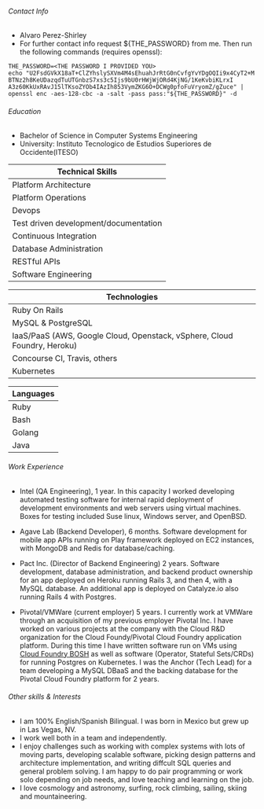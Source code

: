 ###### Contact Info

 - Alvaro Perez-Shirley
 - For further contact info request ${THE_PASSWORD} from me. Then run the following commands (requires openssl):
```
THE_PASSWORD=<THE PASSWORD I PROVIDED YOU>
echo "U2FsdGVkX18aT+ClZYhslySXVm4M4sEhuahJrRtG0nCvfgYvYDgOQIi9x4CyT2+M
BTNz2h8KeUDazqdTuUTGnbzS7xs3c5Ijs9bU0rHWjWjORd4KjNG/1KeKvbiKLrxI
A3z60KkUxRAvJ15lTKsoZYOb4IAzIh853VymZKG6O+DCWg0pfoFuVryomZ/gZuce" | openssl enc -aes-128-cbc -a -salt -pass pass:"${THE_PASSWORD}" -d
```
 

###### Education
- Bachelor of Science in Computer Systems Engineering
- University: Instituto Tecnologico de Estudios Superiores de Occidente(ITESO)

|Technical Skills|
|----------------|
| Platform Architecture |
| Platform Operations |
| Devops | 
| Test driven development/documentation | 
| Continuous Integration |
| Database Administration |
| RESTful APIs |
| Software Engineering |

|Technologies|
|------------|
| Ruby On Rails |
| MySQL & PostgreSQL |
| IaaS/PaaS (AWS, Google Cloud, Openstack, vSphere, Cloud Foundry, Heroku) |
| Concourse CI, Travis, others |
| Kubernetes |

|Languages|
|------------|
| Ruby |
| Bash |
| Golang |
| Java |


###### Work Experience
- Intel (QA Engineering), 1 year.
In this capacity I worked developing automated testing software for internal rapid deployment of development environments and web servers using virtual machines. Boxes for testing included Suse linux, Windows server, and OpenBSD.

- Agave Lab (Backend Developer), 6 months.
Software development for mobile app APIs running on Play framework deployed on EC2 instances, with MongoDB and Redis for database/caching.

- Pact Inc. (Director of Backend Engineering) 2 years.
Software development, database administration, and backend product ownership for an app deployed on Heroku running Rails 3, and then 4, with a MySQL database. An additional app is deployed on Catalyze.io also running Rails 4 with Postgres.

- Pivotal/VMWare (current employer) 5 years.
I currently work at VMWare through an acquisition of my previous employer Pivotal Inc. I have worked on various projects at the company with the Cloud R&D organization for the Cloud Foundy/Pivotal Cloud Foundry application platform. During this time I have written software run on VMs using [Cloud Foundry BOSH](https://bosh.io/docs/) as well as software (Operator, Stateful Sets/CRDs) for running Postgres on Kubernetes. I was the Anchor (Tech Lead) for a team developing a MySQL DBaaS and the backing database for the Pivotal Cloud Foundry platform for 2 years. 


###### Other skills & Interests
- I am 100% English/Spanish Bilingual. I was born in Mexico but grew up in Las Vegas, NV.
- I work well both in a team and independently.
- I enjoy challenges such as working with complex systems with lots of moving parts,
developing scalable software, picking design patterns and architecture implementation, and writing diffcult SQL queries and general problem solving. I am happy to do pair programming or work solo depending on job needs, and love teaching and learning on the job.
- I love cosmology and astronomy, surfing, rock climbing, sailing, skiing and mountaineering.

